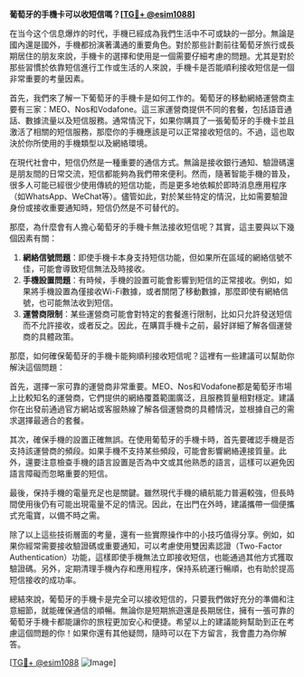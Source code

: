 **葡萄牙的手機卡可以收短信嗎？[[TG💪+ @esim1088](https://t.me/s/esim1088)]**

在当今这个信息爆炸的时代，手機已經成為我們生活中不可或缺的一部分。無論是國內還是國外，手機都扮演著溝通的重要角色。對於那些計劃前往葡萄牙旅行或長期居住的朋友來說，手機卡的選擇和使用是一個需要仔細考慮的問題。尤其是對於那些習慣於依靠短信進行工作或生活的人來說，手機卡是否能順利接收短信是一個非常重要的考量因素。

首先，我們來了解一下葡萄牙的手機卡是如何工作的。葡萄牙的移動網絡運營商主要有三家：MEO、Nos和Vodafone。這三家運營商提供不同的套餐，包括語音通話、數據流量以及短信服務。通常情況下，如果你購買了一張葡萄牙的手機卡並且激活了相關的短信服務，那麼你的手機應該是可以正常接收短信的。不過，這也取決於你所使用的手機類型以及網絡環境。

在現代社會中，短信仍然是一種重要的通信方式。無論是接收銀行通知、驗證碼還是朋友間的日常交流，短信都能夠為我們帶來便利。然而，隨著智能手機的普及，很多人可能已經很少使用傳統的短信功能，而是更多地依賴於即時消息應用程序（如WhatsApp、WeChat等）。儘管如此，對於某些特定的情況，比如需要驗證身份或接收重要通知時，短信仍然是不可替代的。

那麼，為什麼會有人擔心葡萄牙的手機卡無法接收短信呢？其實，這主要與以下幾個因素有關：

1. **網絡信號問題**：即使手機卡本身支持短信功能，但如果所在區域的網絡信號不佳，可能會導致短信無法及時接收。
2. **手機設置問題**：有時候，手機的設置可能會影響到短信的正常接收。例如，如果將手機設置為僅接收Wi-Fi數據，或者關閉了移動數據，那麼即使有網絡信號，也可能無法收到短信。
3. **運營商限制**：某些運營商可能會對特定的套餐進行限制，比如只允許發送短信而不允許接收，或者反之。因此，在購買手機卡之前，最好詳細了解各個運營商的具體政策。

那麼，如何確保葡萄牙的手機卡能夠順利接收短信呢？這裡有一些建議可以幫助你解決這個問題：

首先，選擇一家可靠的運營商非常重要。MEO、Nos和Vodafone都是葡萄牙市場上比較知名的運營商，它們提供的網絡覆蓋範圍廣泛，且服務質量相對穩定。建議你在出發前通過官方網站或客服熱線了解各個運營商的具體情況，並根據自己的需求選擇最適合的套餐。

其次，確保手機的設置正確無誤。在使用葡萄牙的手機卡時，首先要確認手機是否支持該運營商的頻段。如果手機不支持某些頻段，可能會影響網絡連接質量。此外，還要注意檢查手機的語言設置是否為中文或其他熟悉的語言，這樣可以避免因語言障礙而忽略重要的短信。

最後，保持手機的電量充足也是關鍵。雖然現代手機的續航能力普遍較強，但長時間使用後仍有可能出現電量不足的情況。因此，在出門在外時，建議攜帶一個便攜式充電寶，以備不時之需。

除了以上這些技術層面的考量，還有一些實際操作中的小技巧值得分享。例如，如果你經常需要接收驗證碼或重要通知，可以考慮使用雙因素認證（Two-Factor Authentication）功能，這樣即使手機無法立即接收短信，也能通過其他方式獲取驗證碼。另外，定期清理手機內存和應用程序，保持系統運行暢順，也有助於提高短信接收的成功率。

總結來說，葡萄牙的手機卡是完全可以接收短信的，只要我們做好充分的準備和注意細節，就能確保通信的順暢。無論你是短期旅遊還是長期居住，擁有一張可靠的葡萄牙手機卡都能讓你的旅程更加安心和便捷。希望以上的建議能夠幫助到正在考慮這個問題的你！如果你還有其他疑問，隨時可以在下方留言，我會盡力為你解答。

[[TG💪+ @esim1088](https://t.me/s/esim1088) ![Image](https://i.postimg.cc/4NQfJmqS/Snipaste-2025-05-13-00-14-12.png)]